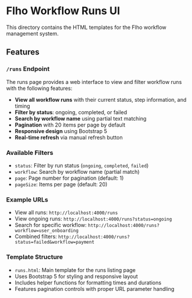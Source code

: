 # Flho Workflow Runs UI

This directory contains the HTML templates for the Flho workflow management system.

## Features

### `/runs` Endpoint

The runs page provides a web interface to view and filter workflow runs with the following features:

- **View all workflow runs** with their current status, step information, and timing
- **Filter by status**: ongoing, completed, or failed
- **Search by workflow name** using partial text matching
- **Pagination** with 20 items per page by default
- **Responsive design** using Bootstrap 5
- **Real-time refresh** via manual refresh button

### Available Filters

- `status`: Filter by run status (`ongoing`, `completed`, `failed`)
- `workflow`: Search by workflow name (partial match)
- `page`: Page number for pagination (default: 1)
- `pageSize`: Items per page (default: 20)

### Example URLs

- View all runs: `http://localhost:4000/runs`
- View ongoing runs: `http://localhost:4000/runs?status=ongoing`
- Search for specific workflow: `http://localhost:4000/runs?workflow=user_onboarding`
- Combined filters: `http://localhost:4000/runs?status=failed&workflow=payment`

### Template Structure

- `runs.html`: Main template for the runs listing page
- Uses Bootstrap 5 for styling and responsive layout
- Includes helper functions for formatting times and durations
- Features pagination controls with proper URL parameter handling
